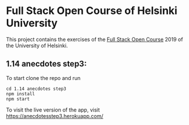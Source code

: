 
# Full Stack Open Course of Helsinki University

This project contains the exercises of the [Full Stack Open Course](https://fullstackopen.com/en/) 2019 of the University of Helsinki.

## 1.14 anecdotes step3:

To start clone the repo and run
```
cd 1.14 anecdotes step3
npm install
npm start
```
To visit the live version of the app, visit https://anecdotesstep3.herokuapp.com/
